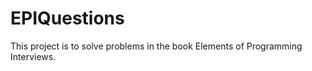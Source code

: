 # EPIQuestions

This project is to solve problems in the book Elements of Programming Interviews.


